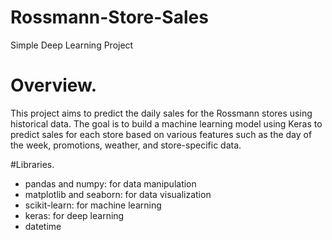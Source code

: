 # Rossmann-Store-Sales
Simple Deep Learning Project

# Overview.

This project aims to predict the daily sales for the Rossmann stores using historical data. The goal is to build a machine learning model using Keras to predict sales for each store based on various features such as the day of the week, promotions, weather, and store-specific data.

#Libraries.

- pandas and numpy: for data manipulation
- matplotlib and seaborn: for data visualization
- scikit-learn: for machine learning
- keras: for deep learning
- datetime
